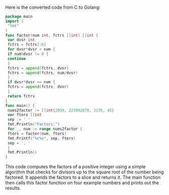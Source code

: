 Here is the converted code from C to Golang:
```go
package main
import (
 "fmt"
)
func factor(num int, fctrs []int) []int {
 var dvsr int
 fctrs = fctrs[:0]
 for dvsr*dvsr < num {
 if num%dvsr != 0 {
 continue
 }
 fctrs = append(fctrs, dvsr)
 fctrs = append(fctrs, num/dvsr)
 }
 if dvsr*dvsr == num {
 fctrs = append(fctrs, dvsr)
 }
 return fctrs
}
func main() {
 nums2factor := []int{2059, 223092870, 3135, 45}
 var ftors []int
 sep := ' '
 fmt.Println("Factors:")
 for _, num := range nums2factor {
 ftors = factor(num, ftors)
 fmt.Printf("%c%v", sep, ftors)
 sep = ', '
 }
 fmt.Println()
}
```
This code computes the factors of a positive integer using a simple algorithm that checks for divisors up to the square root of the number being factored. It appends the factors to a slice and returns it. The main function then calls this factor function on four example numbers and prints out the results.

